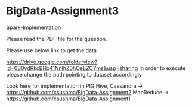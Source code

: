 # BigData-Assignment3
Spark-Implementation

Please read the PDF file for the question.

Please use below link to get the data

https://drive.google.com/folderview?id=0B0vdRkcBHx41NnlhZ0hOeEZCYms&usp=sharing
In order to execute please change the path pointing to dataset accordingly

Look here for implementation in 
PIG,Hive, Cassandra -> https://github.com/csushma/BigData-Assignment2
MapReduce -> https://github.com/csushma/BigData-Assignment1

